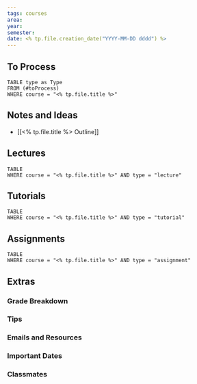 ```yaml
---
tags: courses
area: 
year: 
semester: 
date: <% tp.file.creation_date("YYYY-MM-DD dddd") %>
---
```



## To Process
```dataview
TABLE type as Type
FROM (#toProcess) 
WHERE course = "<% tp.file.title %>"
```

## Notes and Ideas
- [[<% tp.file.title %> Outline]]

## Lectures
```dataview
TABLE
WHERE course = "<% tp.file.title %>" AND type = "lecture"
```

## Tutorials
```dataview
TABLE
WHERE course = "<% tp.file.title %>" AND type = "tutorial"
```

## Assignments
```dataview
TABLE
WHERE course = "<% tp.file.title %>" AND type = "assignment"
```

## Extras
### Grade Breakdown
### Tips
### Emails and Resources
### Important Dates
### Classmates